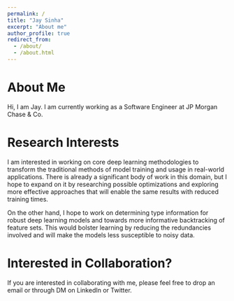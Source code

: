 ```yaml
---
permalink: /
title: "Jay Sinha"
excerpt: "About me"
author_profile: true
redirect_from: 
  - /about/
  - /about.html
---
```




About Me
========
Hi, I am Jay. I am currently working as a Software Engineer at JP Morgan Chase & Co. 

Research Interests
=========
I am interested in working on core deep learning methodologies to transform the traditional methods of model training and usage in real-world applications. There is already a significant body of work in this domain, but I hope to expand on it by researching possible optimizations and exploring more effective approaches that will enable the same results with reduced training times. 

On the other hand, I hope to work on determining type information for robust deep learning models and towards more informative backtracking of feature sets. This would bolster learning by reducing the redundancies involved and will make the models less susceptible to noisy data.

Interested in Collaboration?
===========
If you are interested in collaborating with me, please feel free to drop an email or through DM on LinkedIn or Twitter.


